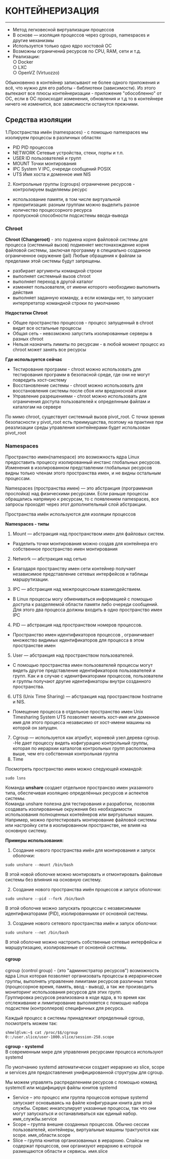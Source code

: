 # КОНТЕЙНЕРИЗАЦИЯ
_ _ _
- Метод легковесной виртуализации процессов
- В основе — изоляция процессов через cgroups, namespaces и другие механизмы
- Используется только одно ядро хостовой ОС
- Возможны ограничениā ресурсов по CPU, RAM, сети и т.д.
- Реализации:    
○ Docker    
○ LXC    
○ OpenVZ (Virtuozzo)    
    

Обыкновенно в контейнер записывают не более одного приложения и всё, что нужно для его  работы - библиотеки (зависимости). Из этого вытекают все плюсы контейнеризации - приложение "обособленно" от ОС, если в ОС происходят изменения, обновления и т.д то в контейнере ничего не изменится, все зависимости останутся прежними.

## Средства изоляции
1.Пространства имён (namespaces) - с помощью namespaces мы изолируем процессы в различных областях
- PID PID процессов
- NETWORK Сетевые устройства, стеки, порты и т.п.
- USER ID пользователей и групп
- MOUNT Точки монтирования
- IPC System V IPC, очереди сообщений POSIX
- UTS Имя хоста и доменное имя NIS
2. Контрольные группы (cgroups) ограничение ресурсов - контролируем выделяемы ресурс
- использование памяти, в том числе виртуальной
- приоритизация: разным группам можно выделить разное количество процессорного ресурса
- пропускной способности подсистемы ввода-вывода

### Chroot
 __Chroot (Changeroot)__ - это подмена корня файловой системы для процесса (системный вызов) подменяет местонахождение корня файловой системы, заключая программу в специально созданное ограниченное окружение (jail) Любые обращения к файлам за пределами этой системы будут запрещены.
    
- разбирает аргументы командной строки
- выполняет системный вызов chroot
- выполняет переход в другой каталог
- изменяет пользователя, от имени которого необходимо выполнить действия
- выполняет заданную команду, а если команды нет, то запускает интерпретатор командной строки по умолчанию

__Недостатки Chroot__
- Общее пространство процессов - процесс запущенный в chroot видит все остальные процессы
- Общая сеть - невозможно запустить изолированные серверы в разных chroot
- Нельзя назначить лимиты по ресурсам - в любой момент процесс из chroot может занять все ресурсы

__Где используется сейчас__
- Тестирование программ - chroot можно использовать для тестирования программ в безопасной среде, где они не могут повредить хост-систему
- Восстановление системы - chroot можно использовать для восстановления системы после сбоя или вредоносной атаки
- Управление разрешениями - сhroot можно использовать для ограничения доступа пользователей к определнным файлам и каталогам на сервере



По мимо chroot, существует системный вызов pivot_root. С точки зрения безопасности у pivot_root есть преимущества, поэтому на практике при реазлизации среды управления контейнерами будет
использован pivot_root

### Namespaces
Пространство имен(namespace) это возможность ядра Linux предоставить процессу изолированный инстанс глобальных ресурсов. Изменения в изолированном представлении глобальных ресурсов видны только членам этого пространства имен, и не видны остальным процессам.      


Namespaces (пространства имен) — это абстракция (программная прослойка) над физическими ресурсами. Если раньше процессы обращались напрямую к ресурсам, то с появлением namespaces, все запросы проходят через этот дополнительный слой абстракции.       


Пространства имён используются для изоляции процессов     


__Namespaces - типы__
1. Mount — абстракция над пространством имен для файловых систем.
- Разделить точки монтирования можно создав для контейнера его собственное пространство имен монтирования
2. Network — абстракция над сетью
- Благодаря пространству имен сети контейнер получает независимое представление сетевых интерфейсов и таблицы маршрутизации.
3. IPC — абстракция над межпроцессным взаимодействием.
- В Linux процессы могу обмениваться информацией с помощью доступа к разделяемой области памяти либо очереди сообщений. Для этого два процесса должны входить в одно пространство имен IPC
4. PID — абстракция над пространством номеров процессов.   
- Пространство имен идентификаторов процессов , ограничивает множество видимых идентификаторов для процесса в этом пространстве имен
5. User — абстракция над пространством пользователей.
- С помощью пространства имен пользователей процессы могут видеть другое представление идентификаторов пользователей и групп. Как и в случае с иденитфикаторами процессов, пользователи и группы получают другие идентификаторы внутри созданного пространства.
6. UTS (Unix Time Sharing) — абстракция над пространством hostname и NIS.
- Помещение процесса в отдельное пространство имен Unix Timesharing System UTS позволяет менять хост-имя или доменное имя для этого процесса независимо от хост-имени машины на которой он запущен.
7. Cgroup — используется как атрибут, корневой узел дерева cgroup.
-Не дает процессу видеть кофигурацию контрольный группы, которая по иерархии каталогов контрольных групп расположена выше, чем его собственная контрольная группа
8. Time     

Посмотреть пространство имен можно следующей командой:
```
sudo lsns
```



Команда **unshare** создает отдельное пространсво имен указанного типа, обеспечивая изоляцию определённых ресурсов и аспектов системы.     
Команда unshare полезна для тестирования и разработки, позволяя создавать изолированные окружения без необходимости использования полноценных контейнеров или виртуальных машин. Например, можно протестировать монтирование файловой системы или настройку сети в изолированном пространстве, не влияя на основную систему.      



__Примеры использования:__

1. Создание нового пространства имён для монтирования и запуск оболочки:
```
sudo unshare --mount /bin/bash
```
В этой новой оболочке можно монтировать и отмонтировать файловые системы без влияния на основную систему.

2. Создание нового пространства имён процессов и запуск оболочки:
```
sudo unshare --pid --fork /bin/bash
```
В этой оболочке можно запускать процессы с независимыми идентификаторами (PID), изолированными от основной системы.

3. Создание нового сетевого пространства имён и запуск оболочки:
```
sudo unshare --net /bin/bash
```
В этой оболочке можно настроить собственные сетевые интерфейсы и маршрутизацию, изолированные от основной системы.
   
#### cgroup
cgroup (control group) - (это "администратор ресурсов") возможность ядра Linux которая позволяет организовать процессы в иерархические группы, выполнять управление лимитами ресурсов различных типов (процессорное время, память, ввод - вывод), а так же производить мониторинг использования ресурсов для этих групп.     
Группировка ресурсов реализована в коде ядра, в то время как отслеживание и лимитирование выполняется с помощью набора подсистем (контроллеров) специфичных для ресурса.     

Каждый процесс в системы принадлежит определнный cgroup, посмотреть можем так:
```
shmel@lvm:~$ cat /proc/$$/cgroup 
0::/user.slice/user-1000.slice/session-258.scope
```

__cgroup - systemd__    
В современным мире для управления ресурсами процесса используют systemd    

По умолчанию systemd автоматически создает иерархию из slice, scope и services для предоставления унифицированной структуры для cgroup.     


Мы можем управлять распределением ресурсов с помощью команд systemctl или модифицируя файлы юнитов systemd     

- Service – это процесс или группа процессов которые systemd запускает основываясь на файле конфигурации юнита для этой службы. Сервис инкапсулирует указанные процессы, так что они могут запускаться и останавливаться как единый набор. имя_службы.service
- Scope – группа внешне созданных процессов. Обычно сессии пользователей, контейнеры, виртуальные машины трактуются как scope. имя_области.scope
- Slice – группа юнитов организованных в иерархию. Слайсы не содержат процессов, они организуют иерархию в которой размещаются области и сервисы. имя.slice
